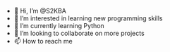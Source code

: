 - 👋 Hi, I’m @S2KBA 
- 👀 I’m interested in learning new programming skills
- 🌱 I’m currently learning Python
- 💞️ I’m looking to collaborate on more projects
- 📫 How to reach me

<!---
S2KBA/S2KBA is a ✨ special ✨ repository because its `README.md` (this file) appears on your GitHub profile.
You can click the Preview link to take a look at your changes.
--->
